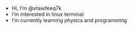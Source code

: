- Hi, I’m @xtawfeeq7k
- I’m interested in linux terminal
- I’m currently learning physics and programming

